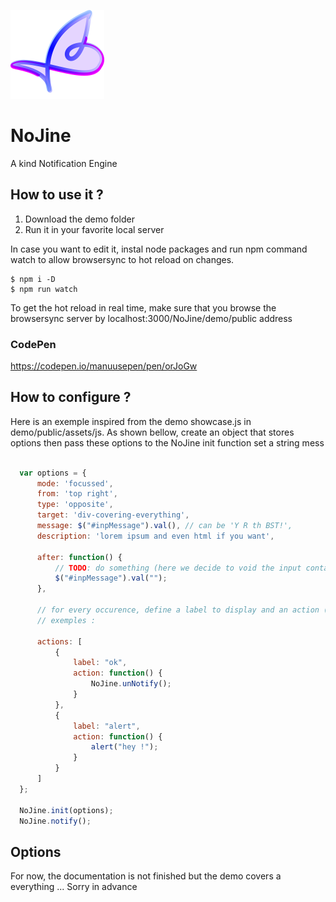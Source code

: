 ![alt NoJine logo](https://github.com/ManuUseGitHub/NoJine/blob/master/demo/public/images/logo.svg.png)

# NoJine
A kind Notification Engine

## How to use it ?
1. Download the demo folder
2. Run it in your favorite local server

In case you want to edit it, instal node packages and run npm command watch to allow browsersync to hot reload on changes. 
```
$ npm i -D
$ npm run watch
```
To get the hot reload in real time, make sure that you browse the browsersync server by localhost:3000/NoJine/demo/public address

### CodePen
https://codepen.io/manuusepen/pen/orJoGw

## How to configure ?
Here is an exemple inspired from the demo showcase.js in demo/public/assets/js. As shown bellow, create an object that stores options then pass these options to the NoJine init function
set a string mess

```Javascript
  
  var options = {
      mode: 'focussed',
      from: 'top right',
      type: 'opposite',
      target: 'div-covering-everything',
      message: $("#inpMessage").val(), // can be 'Y R th BST!',
      description: 'lorem ipsum and even html if you want',

      after: function() {
          // TODO: do something (here we decide to void the input containing the message)
          $("#inpMessage").val("");
      },
      
      // for every occurence, define a label to display and an action (do not forget to use unNotify to close the notifier)
      // exemples :
      
      actions: [
          {
              label: "ok",
              action: function() {
                  NoJine.unNotify();
              }
          },
          {
              label: "alert",
              action: function() {
                  alert("hey !");
              }
          }
      ]
  };

  NoJine.init(options);
  NoJine.notify();
```
## Options
For now, the documentation is not finished but the demo covers a everything ...
Sorry in advance
